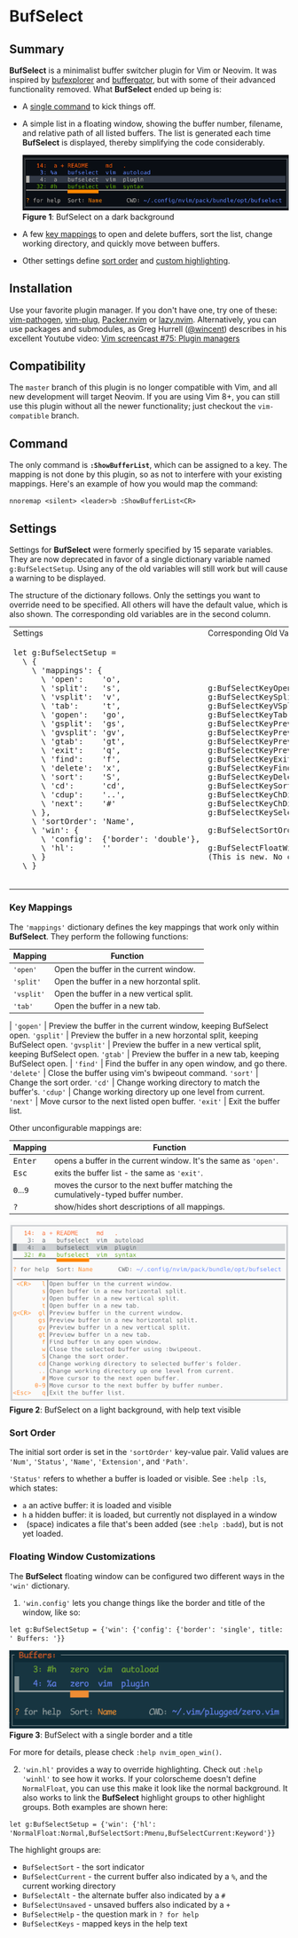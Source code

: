 # BufSelect

## Summary

**BufSelect** is a minimalist buffer switcher plugin for Vim or Neovim. It was inspired by [bufexplorer](https://github.com/jlanzarotta/bufexplorer) and [buffergator](https://github.com/jeetsukumaran/vim-buffergator), but with some of their advanced functionality removed. What **BufSelect** ended up being is:

* A [single command](#command) to kick things off.
* A simple list in a floating window, showing the buffer number, filename, and relative path of all listed buffers. The list is generated each time **BufSelect** is displayed, thereby simplifying the code considerably.

    ![image](media/darkScreenshot.png)
    <br/>**Figure 1**: BufSelect on a dark background

* A few [key mappings](#key-mappings) to open and delete buffers, sort the list, change working directory, and quickly move between buffers.
* Other settings define [sort order](#sort-order) and [custom highlighting](#custom-highlighting).

## Installation

Use your favorite plugin manager. If you don't have one, try one of these: [vim-pathogen](https://github.com/tpope/vim-pathogen), [vim-plug](https://github.com/junegunn/vim-plug), [Packer.nvim](https://github.com/wbthomason/packer.nvim) or [lazy.nvim](https://github.com/folke/lazy.nvim). Alternatively, you can use packages and submodules, as Greg Hurrell ([@wincent](https://github.com/wincent)) describes in his excellent Youtube video: [Vim screencast #75: Plugin managers](https://www.youtube.com/watch?v=X2_R3uxDN6g)

## Compatibility

The `master` branch of this plugin is no longer compatible with Vim, and all new development will target Neovim. If you are using Vim 8+, you can still use this plugin without all the newer functionality; just checkout the `vim-compatible` branch.

## Command

The only command is **`:ShowBufferList`**, which can be assigned to a key. The mapping is not done by this plugin, so as not to interfere with your existing mappings. Here's an example of how you would map the command:
```vim
nnoremap <silent> <leader>b :ShowBufferList<CR>
```

## Settings

Settings for **BufSelect** were formerly specified by 15 separate variables. They are now deprecated in favor of a single dictionary variable named `g:BufSelectSetup`. Using any of the old variables will still work but will cause a warning to be displayed.

The structure of the dictionary follows. Only the settings you want to override need to be specified. All others will have the default value, which is also shown. The corresponding old variables are in the second column.

<table>
    <tr>
        <td>Settings</td><td>Corresponding Old Variable</td>
    </tr>
    <tr>
        <td>
            <pre>
let g:BufSelectSetup =
  \ {
    \ 'mappings': {
      \ 'open':    'o',
      \ 'split':   's',
      \ 'vsplit':  'v',
      \ 'tab':     't',
      \ 'gopen':   'go',
      \ 'gsplit':  'gs',
      \ 'gvsplit': 'gv',
      \ 'gtab':    'gt',
      \ 'exit':    'q',
      \ 'find':    'f',
      \ 'delete':  'x',
      \ 'sort':    'S',
      \ 'cd':      'cd',
      \ 'cdup':    '..',
      \ 'next':    '#'
    \ },
    \ 'sortOrder': 'Name',
    \ 'win': {
      \ 'config':  {'border': 'double'},
      \ 'hl':      ''
    \ }
  \ }
            </pre>
        </td>
        <td>
            <pre>
&nbsp;
&nbsp;
&nbsp;
g:BufSelectKeyOpen
g:BufSelectKeySplit
g:BufSelectKeyVSplit
g:BufSelectKeyTab
g:BufSelectKeyPreviewOpen
g:BufSelectKeyPreviewSplit
g:BufSelectKeyPreviewVSplit
g:BufSelectKeyPreviewTab
g:BufSelectKeyExit
g:BufSelectKeyFind
g:BufSelectKeyDeleteBuffer
g:BufSelectKeySort
g:BufSelectKeyChDir
g:BufSelectKeyChDirUp
g:BufSelectKeySelectOpen
&nbsp;
g:BufSelectSortOrder
&nbsp;
g:BufSelectFloatWinConfig
(This is new. No old variable.)
            </pre>
        </td>
    </tr>
</table>

### Key Mappings

The `'mappings'` dictionary defines the key mappings that work only within **BufSelect**. They perform the following functions:

Mapping | Function
---|---
`'open'`    | Open the buffer in the current window.
`'split'`   | Open the buffer in a new horzontal split.
`'vsplit'`  | Open the buffer in a new vertical split.
`'tab'`     | Open the buffer in a new tab.
|
`'gopen'`   | Preview the buffer in the current window, keeping BufSelect open.
`'gsplit'`  | Preview the buffer in a new horzontal split, keeping BufSelect open.
`'gvsplit'` | Preview the buffer in a new vertical split, keeping BufSelect open.
`'gtab'`    | Preview the buffer in a new tab, keeping BufSelect open.
|
`'find'`    | Find the buffer in any open window, and go there.
`'delete'`  | Close the buffer using vim's bwipeout command.
`'sort'`    | Change the sort order.
`'cd'`      | Change working directory to match the buffer's.
`'cdup'`    | Change working directory up one level from current.
`'next'`    | Move cursor to the next listed open buffer.
`'exit'`    | Exit the buffer list.

Other unconfigurable mappings are:

Mapping | Function
---|---
<kbd>Enter</kbd> | opens a buffer in the current window. It's the same as `'open'`.
<kbd>Esc</kbd> | exits the buffer list - the same as `'exit'`.
<kbd>0</kbd>...<kbd>9</kbd> | moves the cursor to the next buffer matching the cumulatively-typed buffer number.
<kbd>?</kbd> | show/hides short descriptions of all mappings.

![image](media/lightScreenshot.png)
<br/>**Figure 2**: BufSelect on a light background, with help text visible

### Sort Order
The initial sort order is set in the `'sortOrder'` key-value pair. Valid values are `'Num'`, `'Status'`, `'Name'`, `'Extension'`, and `'Path'`.

`'Status'` refers to whether a buffer is loaded or visible. See `:help :ls`, which states:

* `a` an active buffer: it is loaded and visible
* `h` a hidden buffer: it is loaded, but currently not displayed in a window
* ` `(space) indicates a file that's been added (see `:help :badd`), but is not yet loaded.

### Floating Window Customizations

The **BufSelect** floating window can be configured two different ways in the `'win'` dictionary.

1. `'win.config'` lets you change things like the border and title of the window, like so:

```vim
let g:BufSelectSetup = {'win': {'config': {'border': 'single', title: ' Buffers: '}}
```

![image](media/floatwinconfig.png)
<br/>**Figure 3**: BufSelect with a single border and a title

For more for details, please check `:help nvim_open_win()`.

2. `'win.hl'` provides a way to override highlighting. Check out `:help 'winhl'` to see how it works. If your colorscheme doesn't define `NormalFloat`, you can use this make it look like the normal background. It also works to link the **BufSelect** highlight groups to other highlight groups. Both examples are shown here:

```vim
let g:BufSelectSetup = {'win': {'hl': 'NormalFloat:Normal,BufSelectSort:Pmenu,BufSelectCurrent:Keyword'}}
```

The highlight groups are:

* `BufSelectSort` - the sort indicator
* `BufSelectCurrent` - the current buffer also indicated by a `%`, and the current working directory
* `BufSelectAlt` - the alternate buffer also indicated by a `#`
* `BufSelectUnsaved` - unsaved buffers also indicated by a `+`
* `BufSelectHelp` - the question mark in `? for help`
* `BufSelectKeys` - mapped keys in the help text
